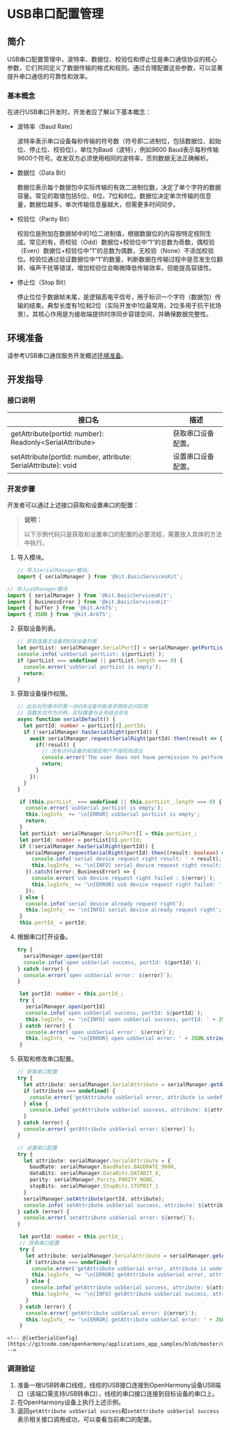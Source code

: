 # USB串口配置管理

<!--Kit: Basic Services Kit-->
<!--Subsystem: USB-->
<!--Owner: @hwymlgitcode-->
<!--Designer: @w00373942-->
<!--Tester: @dong-dongzhen-->
<!--Adviser: @w_Machine_cc-->

## 简介

USB串口配置管理中，波特率、数据位、校验位和停止位是串口通信协议的核心参数，它们共同定义了数据传输的格式和规则。通过合理配置这些参数，可以显著提升串口通信的可靠性和效率。

### 基本概念

在进行USB串口开发时，开发者应了解以下基本概念：

- 波特率（Baud Rate）

  波特率表示串口设备每秒传输的符号数（符号即二进制位，包括数据位、起始位、停止位、校验位），单位为Baud（波特），例如9600 Baud表示每秒传输9600个符号。收发双方必须使用相同的波特率，否则数据无法正确解析。


- 数据位（Data Bit）

  数据位表示每个数据包中实际传输的有效二进制位数，决定了单个字符的数据容量。常见的取值包括5位、6位、7位和8位。数据位决定单次传输的信息量，数据位越多，单次传输信息量越大，但需更多时间同步。


- 校验位（Parity Bit）

  校验位是附加在数据帧中的1位二进制值，根据数据位的内容按特定规则生成。常见的有，奇校验（Odd）数据位+校验位中“1”的总数为奇数，偶校验（Even）数据位+校验位中“1”的总数为偶数，无校验（None）不添加校验位。校验位通过验证数据位中“1”的数量，判断数据在传输过程中是否发生位翻转、噪声干扰等错误，增加校验位会略微降低传输效率，但能提高容错性。


- 停止位（Stop Bit）

  停止位位于数据帧末尾，是逻辑高电平信号，用于标识一个字符（数据包）传输的结束。典型长度有1位和2位（实际开发中1位最常用，2位多用于抗干扰场景）。其核心作用是为接收端提供时序同步容错空间，并确保数据完整性。


## 环境准备

请参考USB串口通信服务开发概述[环境准备](usbSerial-overview.md#环境准备)。

## 开发指导

### 接口说明

| 接口名                                                                          | 描述        |
|------------------------------------------------------------------------------|-----------|
| getAttribute(portId: number): Readonly&lt;SerialAttribute&gt;                      | 获取串口设备配置。 |
| setAttribute(portId: number, attribute: SerialAttribute): void               | 设置串口设备配置。 |

### 开发步骤

开发者可以通过上述接口获取和设置串口的配置：

> **说明：** 
>
> 以下示例代码只是获取和设置串口的配置的必要流程，需要放入具体的方法中执行。

1. 导入模块。

    ```ts
    // 导入serialManager模块。
    import { serialManager } from '@kit.BasicServicesKit';
    ``` 
    <!-- @[head](https://gitcode.com/openharmony/applications_app_samples/blob/master/code/DocsSample/USB/USBManagerSerialSample/entry/src/main/ets/pages/Index.ets) -->

``` TypeScript
// 导入usbManager模块
import { serialManager } from '@kit.BasicServicesKit';
import { BusinessError } from '@kit.BasicServicesKit'
import { buffer } from '@kit.ArkTS';
import { JSON } from '@kit.ArkTS';

```

2. 获取设备列表。

    ```ts
    // 获取连接主设备的USB设备列表
    let portList: serialManager.SerialPort[] = serialManager.getPortList();
    console.info(`usbSerial portList: ${portList}`);
    if (portList === undefined || portList.length === 0) {
      console.error('usbSerial portList is empty');
      return;
    }
    ```
    <!-- @[getPortList](https://gitcode.com/openharmony/applications_app_samples/blob/master/code/DocsSample/USB/USBManagerSerialSample/entry/src/main/ets/pages/Index.ets) -->

3. 获取设备操作权限。

    ```ts
    // 此处对列表中的第一台USB设备判断是否拥有访问权限
    // 函数名仅作为示例，实际需要与业务结合命名
    async function serialDefault() {
      let portId: number = portList[0].portId;
      if (!serialManager.hasSerialRight(portId)) {
        await serialManager.requestSerialRight(portId).then(result => {
          if(!result) {
            // 没有访问设备的权限且用户不授权则退出
            console.error('The user does not have permission to perform this operation');
            return;
          }
        });
      }
    }
    ```
    <!-- @[requestSerialRight](https://gitcode.com/openharmony/applications_app_samples/blob/master/code/DocsSample/USB/USBManagerSerialSample/entry/src/main/ets/pages/Index.ets) -->

``` TypeScript
    if (this.portList_ === undefined || this.portList_.length === 0) {
      console.error('usbSerial portList is empty');
      this.logInfo_ += '\n[ERROR] usbSerial portList is empty';
      return;
    }
    let portList: serialManager.SerialPort[] = this.portList_;
    let portId: number = portList[0].portId;
    if (!serialManager.hasSerialRight(portId)) {
      serialManager.requestSerialRight(portId).then((result: boolean) => {
        console.info('serial device request right result: ' + result);
        this.logInfo_ += '\n[INFO] serial device request right result: ' + JSON.stringify(result);
      }).catch((error: BusinessError) => {
        console.error(`usb device request right failed : ${error}`);
        this.logInfo_ += '\n[ERROR] usb device request right failed: ' + JSON.stringify(error);
      });
    } else {
      console.info('serial device already request right');
      this.logInfo_ += '\n[INFO] serial device already request right';
    }
    this.portId_ = portId;
```

4. 根据串口打开设备。

    ```ts
    try {
      serialManager.open(portId)
      console.info(`open usbSerial success, portId: ${portId}`);
    } catch (error) {
      console.error(`open usbSerial error： ${error}`);
    }
    ```
    <!-- @[openSerialDevice](https://gitcode.com/openharmony/applications_app_samples/blob/master/code/DocsSample/USB/USBManagerSerialSample/entry/src/main/ets/pages/Index.ets) -->

``` TypeScript
    let portId: number = this.portId_;
    try {
      serialManager.open(portId)
      console.info(`open usbSerial success, portId: ${portId}`);
      this.logInfo_ += '\n[INFO] open usbSerial success, portId: ' + JSON.stringify(portId);
    } catch (error) {
      console.error(`open usbSerial error： ${error}`);
      this.logInfo_ += '\n[ERROR] open usbSerial error: ' + JSON.stringify(error);
    }
```

5. 获取和修改串口配置。

    ```ts
    // 获取串口配置
    try {
      let attribute: serialManager.SerialAttribute = serialManager.getAttribute(portId);
      if (attribute === undefined) {
        console.error('getAttribute usbSerial error, attribute is undefined');
      } else {
        console.info(`getAttribute usbSerial success, attribute: ${attribute}`);
      }
    } catch (error) {
      console.error(`getAttribute usbSerial error: ${error}`);
    }
   
    // 设置串口配置
    try {
      let attribute: serialManager.SerialAttribute = {
        baudRate: serialManager.BaudRates.BAUDRATE_9600,
        dataBits: serialManager.DataBits.DATABIT_8,
        parity: serialManager.Parity.PARITY_NONE,
        stopBits: serialManager.StopBits.STOPBIT_1
      }
      serialManager.setAttribute(portId, attribute);
      console.info(`setAttribute usbSerial success, attribute: ${attribute}`);
    } catch (error) {
      console.error(`setAttribute usbSerial error: ${error}`);
    }
    ```
    <!-- @[getSerialConfig](https://gitcode.com/openharmony/applications_app_samples/blob/master/code/DocsSample/USB/USBManagerSerialSample/entry/src/main/ets/pages/Index.ets) -->

``` TypeScript
    let portId: number = this.portId_;
    // 获取串口配置
    try {
      let attribute: serialManager.SerialAttribute = serialManager.getAttribute(portId);
      if (attribute === undefined) {
        console.error('getAttribute usbSerial error, attribute is undefined');
        this.logInfo_ += '\n[ERROR] getAttribute usbSerial error, attribute is undefined';
      } else {
        console.info(`getAttribute usbSerial success, attribute: ${attribute}`);
        this.logInfo_ += '\n[INFO] getAttribute usbSerial success, attribute: ' + JSON.stringify(attribute);
      }
    } catch (error) {
      console.error(`getAttribute usbSerial error: ${error}`);
      this.logInfo_ += '\n[ERROR] getAttribute usbSerial error: ' + JSON.stringify(error);
    }
```
    <!-- @[setSerialConfig](https://gitcode.com/openharmony/applications_app_samples/blob/master/code/DocsSample/USB/USBManagerSerialSample/entry/src/main/ets/pages/Index.ets) -->

### 调测验证

1. 准备一根USB转串口线缆，线缆的USB接口连接到OpenHarmony设备USB端口（该端口需支持USB转串口），线缆的串口接口连接到目标设备的串口上。
2. 在OpenHarmony设备上执行上述示例。
3. 返回`getAttribute usbSerial success`和`setAttribute usbSerial success`表示相关接口调用成功，可以查看当前串口的配置。
